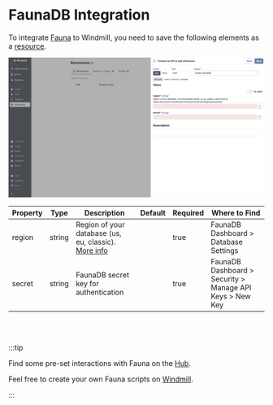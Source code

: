 # FaunaDB Integration

To integrate [Fauna](https://fauna.com/) to Windmill, you need to save the following elements as a [resource](../core_concepts/3_resources_and_types/index.mdx).

![Add Fauna Resource](../assets/integrations/add-fauna.png.webp)

| Property | Type   | Description                                                                                                                    | Default | Required | Where to Find                                            |
| -------- | ------ | ------------------------------------------------------------------------------------------------------------------------------ | ------- | -------- | -------------------------------------------------------- |
| region   | string | Region of your database (us, eu, classic). [More info](https://docs.fauna.com/fauna/current/learn/understanding/region_groups) |         | true     | FaunaDB Dashboard > Database Settings                    |
| secret   | string | FaunaDB secret key for authentication                                                                                          |         | true     | FaunaDB Dashboard > Security > Manage API Keys > New Key |

<br/><br/>

:::tip

Find some pre-set interactions with Fauna on the [Hub](https://hub.windmill.dev/integrations/faunadb).

Feel free to create your own Fauna scripts on [Windmill](../getting_started/00_how_to_use_windmill/index.mdx).

:::
